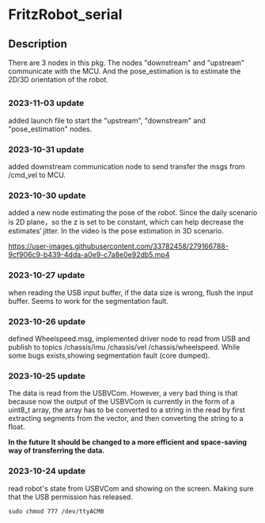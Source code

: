 # FritzRobot_serial

## Description
 There are 3 nodes in this pkg. The nodes "downstream" and "upstream" communicate with the MCU. And the pose_estimation is to estimate the 2D/3D orientation of the robot.
##
### 2023-11-03 update
added launch file to start the "upstream", "downstream" and "pose_estimation" nodes.
### 2023-10-31 update

added downstream communication node to send transfer the msgs from /cmd_vel to MCU.


### 2023-10-30 update
added a new node estimating the pose of the robot. Since the daily scenario is 2D plane，so the z is set to be constant, which can help decrease the estimates‘ jitter. In the video is the pose estimation in 3D scenario.
<!--
<video width="320" height="240" controls>
    <source src="media/VID_20231030_192910.mp4" type="video/mp4">
</video>
-->

https://user-images.githubusercontent.com/33782458/279166788-9cf906c9-b439-4dda-a0e9-c7a8e0e92db5.mp4

### 2023-10-27 update
when reading the USB input buffer, if the data size is wrong, flush the input buffer. Seems to work for the segmentation fault.

### 2023-10-26 update
defined Wheelspeed.msg, implemented driver node to read from USB and publish to topics /chassis/imu /chassis/vel /chassis/wheelspeed. While some bugs exists,showing segmentation fault (core dumped).

### 2023-10-25 update
The data is read from the USBVCom. However, a very bad thing is that because now the output of the USBVCom is currently in the form of a uint8_t array, the array has to be converted to a string in the read by first extracting segments from the vector, and then converting the string to a float. 

**In the future It should be changed to a more efficient and space-saving way of transferring the data.**
### 2023-10-24 update
read robot's state from USBVCom and showing on the screen. Making sure that the USB permission has released.
```
sudo chmod 777 /dev/ttyACM0
```